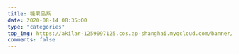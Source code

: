 ```yaml
---
title: 糖果品系
date: 2020-08-14 08:35:00
type: "categories"
top_img: https://akilar-1259097125.cos.ap-shanghai.myqcloud.com/banner/banner3.jpg
comments: false
---
```

